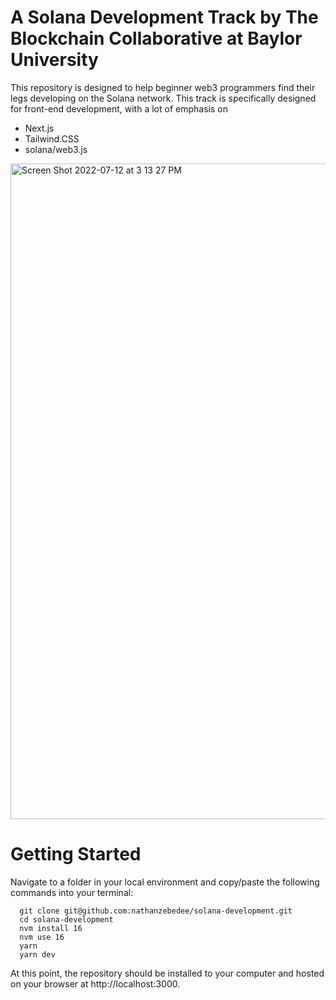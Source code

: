 # A Solana Development Track by The Blockchain Collaborative at Baylor University

This repository is designed to help beginner web3 programmers find their legs developing on the Solana network. This track is specifically designed for front-end development, with a lot of emphasis on 

- Next.js
- Tailwind.CSS
- solana/web3.js

<img width="1049" alt="Screen Shot 2022-07-12 at 3 13 27 PM" src="https://user-images.githubusercontent.com/85138723/178586441-9b1c40af-766d-4e68-87a4-d390d8ef84ec.png">

# Getting Started
Navigate to a folder in your local environment and copy/paste the following commands into your terminal:
```
  git clone git@github.com:nathanzebedee/solana-development.git
  cd solana-development
  nvm install 16
  nvm use 16
  yarn
  yarn dev
```
At this point, the repository should be installed to your computer and hosted on your browser at http://localhost:3000.
